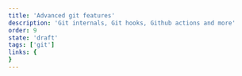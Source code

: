 ```yaml
---
title: 'Advanced git features'
description: 'Git internals, Git hooks, Github actions and more'
order: 9
state: 'draft'
tags: ['git']
links: {
}
---
```


<!-- TODO: tags -->

<!-- TODO: reflog -->

<!-- # selects the commit master was -->
<!-- # on at the given time -->
<!-- master@{5.days.ago} -->
<!-- TODO: protocols -->
